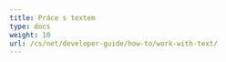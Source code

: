 ```yaml
---
title: Práce s textem
type: docs
weight: 10
url: /cs/net/developer-guide/how-to/work-with-text/
---
```

